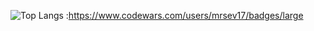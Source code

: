 ![Top Langs](https://github-readme-stats.vercel.app/api/top-langs/?username=mrsev17&hide_progress=true&theme=transparent)
:https://www.codewars.com/users/mrsev17/badges/large
